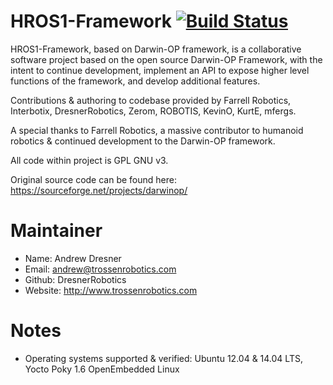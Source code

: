 HROS1-Framework [![Build Status](https://travis-ci.org/bhallier/HROS1-Framework.svg?branch=master)](https://travis-ci.org/bhallier/HROS1-Framework)
===============

HROS1-Framework, based on Darwin-OP framework, is a collaborative software project based on the open source Darwin-OP Framework, with the intent to continue development, implement an API to expose higher level functions of the framework, and develop additional features. 

Contributions & authoring to codebase provided by Farrell Robotics, Interbotix, DresnerRobotics, Zerom, ROBOTIS, KevinO, KurtE, mfergs.

A special thanks to Farrell Robotics, a massive contributor to humanoid robotics & continued development to the Darwin-OP framework. 

All code within project is GPL GNU v3.

Original source code can be found here:
https://sourceforge.net/projects/darwinop/

Maintainer
=================
* Name: Andrew Dresner
* Email: andrew@trossenrobotics.com
* Github: DresnerRobotics
* Website: http://www.trossenrobotics.com

Notes
==================
* Operating systems supported & verified: Ubuntu 12.04 & 14.04 LTS, Yocto Poky 1.6 OpenEmbedded Linux

